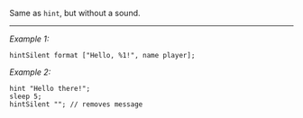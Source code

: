 Same as `hint`, but without a sound.


---
*Example 1:*
```sqf
hintSilent format ["Hello, %1!", name player];
```

*Example 2:*
```sqf
hint "Hello there!";
sleep 5;
hintSilent ""; // removes message
```